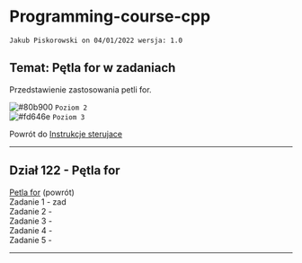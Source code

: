 # Programming-course-cpp

`Jakub Piskorowski on 04/01/2022 wersja: 1.0`

## Temat: Pętla for w zadaniach

Przedstawienie zastosowania petli for.

![#80b900](https://via.placeholder.com/15/80b900/000000?text=+) `Poziom 2` \
![#fd646e](https://via.placeholder.com/15/fd646e/000000?text=+) `Poziom 3`

Powrót do [Instrukcje sterujace ](/1-programowanie-strukturalne/1-2-instrukcje-sterujace/README.md)

---

## Dział 122 - Pętla for

[Petla for](/1-programowanie-strukturalne/1-2-instrukcje-sterujace/1-2-2-petla-for/README.md) (powrót) \
Zadanie 1 - zad \
Zadanie 2 -  \
Zadanie 3 -  \
Zadanie 4 -  \
Zadanie 5 - 

---
